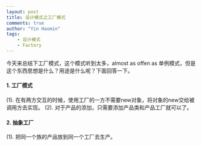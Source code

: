 ```yaml
---
layout: post
title: 设计模式之工厂模式
comments: true
author: "Yin Haomin"
tags:
    - 设计模式
    - Factory
---
```


今天来总结下工厂模式，这个模式听到太多，almost as offen as 单例模式，但是这个东西思想是什么？用途是什么呢？下面回答一下。<br>

#### 1. 工厂模式
(1). 在有两方交互的时候，使用工厂的一方不需要new对象，将对象的new交给被调用方去实现。
(2). 对于产品的添加，只需要添加产品类和产品工厂就可以了。

#### 2. 抽象工厂
(1). 把同一个族的产品放到同一个工厂去生产。
